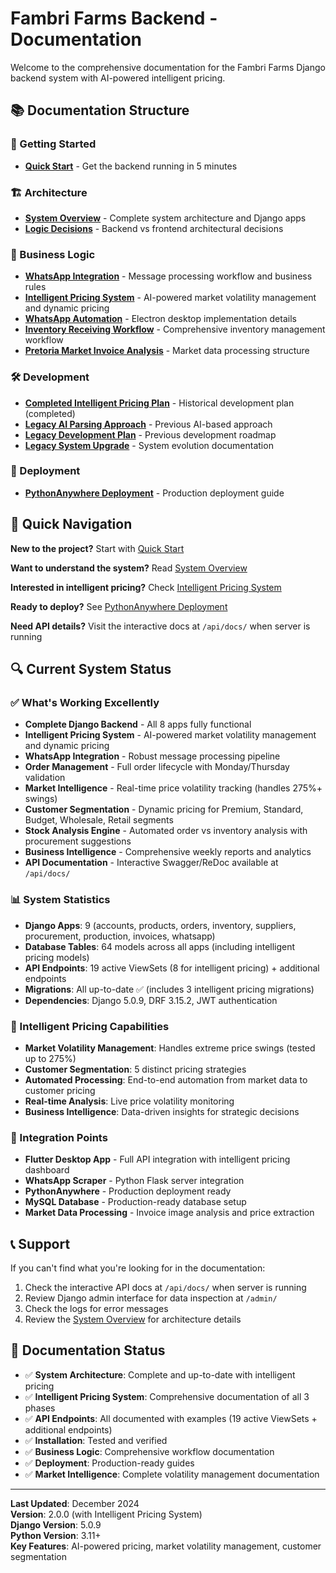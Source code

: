 # Fambri Farms Backend - Documentation

Welcome to the comprehensive documentation for the Fambri Farms Django backend system with AI-powered intelligent pricing.

## 📚 Documentation Structure

### 🚀 Getting Started
- **[Quick Start](getting-started/quick-start.md)** - Get the backend running in 5 minutes

### 🏗️ Architecture  
- **[System Overview](architecture/system-overview.md)** - Complete system architecture and Django apps
- **[Logic Decisions](architecture/logic-decisions.md)** - Backend vs frontend architectural decisions

### 💼 Business Logic
- **[WhatsApp Integration](business-logic/whatsapp-integration.md)** - Message processing workflow and business rules
- **[Intelligent Pricing System](business-logic/intelligent-pricing-system.md)** - AI-powered market volatility management and dynamic pricing
- **[WhatsApp Automation](business-logic/whatsapp-automation.md)** - Electron desktop implementation details
- **[Inventory Receiving Workflow](business-logic/inventory-receiving-workflow.md)** - Comprehensive inventory management workflow
- **[Pretoria Market Invoice Analysis](business-logic/pretoria-market-invoice-analysis.md)** - Market data processing structure

### 🛠️ Development
- **[Completed Intelligent Pricing Plan](development/completed-intelligent-pricing-plan.md)** - Historical development plan (completed)
- **[Legacy AI Parsing Approach](development/legacy-ai-parsing-approach.md)** - Previous AI-based approach
- **[Legacy Development Plan](development/legacy-development-plan.md)** - Previous development roadmap
- **[Legacy System Upgrade](development/legacy-system-upgrade.md)** - System evolution documentation

### 🚀 Deployment
- **[PythonAnywhere Deployment](deployment/pythonanywhere-deployment.md)** - Production deployment guide

## 🎯 Quick Navigation

**New to the project?** Start with [Quick Start](getting-started/quick-start.md)

**Want to understand the system?** Read [System Overview](architecture/system-overview.md)

**Interested in intelligent pricing?** Check [Intelligent Pricing System](business-logic/intelligent-pricing-system.md)

**Ready to deploy?** See [PythonAnywhere Deployment](deployment/pythonanywhere-deployment.md)

**Need API details?** Visit the interactive docs at `/api/docs/` when server is running

## 🔍 Current System Status

### ✅ What's Working Excellently
- **Complete Django Backend** - All 8 apps fully functional
- **Intelligent Pricing System** - AI-powered market volatility management and dynamic pricing
- **WhatsApp Integration** - Robust message processing pipeline
- **Order Management** - Full order lifecycle with Monday/Thursday validation
- **Market Intelligence** - Real-time price volatility tracking (handles 275%+ swings)
- **Customer Segmentation** - Dynamic pricing for Premium, Standard, Budget, Wholesale, Retail segments
- **Stock Analysis Engine** - Automated order vs inventory analysis with procurement suggestions
- **Business Intelligence** - Comprehensive weekly reports and analytics
- **API Documentation** - Interactive Swagger/ReDoc available at `/api/docs/`

### 📊 System Statistics
- **Django Apps**: 9 (accounts, products, orders, inventory, suppliers, procurement, production, invoices, whatsapp)
- **Database Tables**: 64 models across all apps (including intelligent pricing models)
- **API Endpoints**: 19 active ViewSets (8 for intelligent pricing) + additional endpoints
- **Migrations**: All up-to-date ✅ (includes 3 intelligent pricing migrations)
- **Dependencies**: Django 5.0.9, DRF 3.15.2, JWT authentication

### 🧠 Intelligent Pricing Capabilities
- **Market Volatility Management**: Handles extreme price swings (tested up to 275%)
- **Customer Segmentation**: 5 distinct pricing strategies
- **Automated Processing**: End-to-end automation from market data to customer pricing
- **Real-time Analysis**: Live price volatility monitoring
- **Business Intelligence**: Data-driven insights for strategic decisions

### 🔄 Integration Points
- **Flutter Desktop App** - Full API integration with intelligent pricing dashboard
- **WhatsApp Scraper** - Python Flask server integration
- **PythonAnywhere** - Production deployment ready
- **MySQL Database** - Production-ready database setup
- **Market Data Processing** - Invoice image analysis and price extraction

## 📞 Support

If you can't find what you're looking for in the documentation:
1. Check the interactive API docs at `/api/docs/` when server is running
2. Review Django admin interface for data inspection at `/admin/`
3. Check the logs for error messages
4. Review the [System Overview](architecture/system-overview.md) for architecture details

## 📝 Documentation Status

- ✅ **System Architecture**: Complete and up-to-date with intelligent pricing
- ✅ **Intelligent Pricing System**: Comprehensive documentation of all 3 phases
- ✅ **API Endpoints**: All documented with examples (19 active ViewSets + additional endpoints)
- ✅ **Installation**: Tested and verified
- ✅ **Business Logic**: Comprehensive workflow documentation
- ✅ **Deployment**: Production-ready guides
- ✅ **Market Intelligence**: Complete volatility management documentation

---

**Last Updated**: December 2024  
**Version**: 2.0.0 (with Intelligent Pricing System)  
**Django Version**: 5.0.9  
**Python Version**: 3.11+  
**Key Features**: AI-powered pricing, market volatility management, customer segmentation